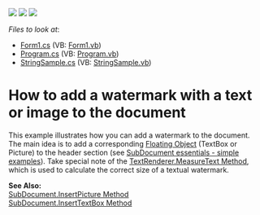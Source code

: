 <!-- default badges list -->
![](https://img.shields.io/endpoint?url=https://codecentral.devexpress.com/api/v1/VersionRange/128609291/12.1.6%2B)
[![](https://img.shields.io/badge/Open_in_DevExpress_Support_Center-FF7200?style=flat-square&logo=DevExpress&logoColor=white)](https://supportcenter.devexpress.com/ticket/details/E4184)
[![](https://img.shields.io/badge/📖_How_to_use_DevExpress_Examples-e9f6fc?style=flat-square)](https://docs.devexpress.com/GeneralInformation/403183)
<!-- default badges end -->
<!-- default file list -->
*Files to look at*:

* [Form1.cs](./CS/Form1.cs) (VB: [Form1.vb](./VB/Form1.vb))
* [Program.cs](./CS/Program.cs) (VB: [Program.vb](./VB/Program.vb))
* [StringSample.cs](./CS/StringSample.cs) (VB: [StringSample.vb](./VB/StringSample.vb))
<!-- default file list end -->
# How to add a watermark with a text or image to the document


<p>This example illustrates how you can add a watermark to the document. The main idea is to add a corresponding <a href="http://documentation.devexpress.com/#WindowsForms/CustomDocument10941"><u>Floating Object</u></a> (TextBox or Picture) to the header section (see <a href="https://www.devexpress.com/Support/Center/p/E2265">SubDocument essentials - simple examples</a>). Take special note of the <a href="http://msdn.microsoft.com/en-us/library/y4xdbe66.aspx"><u>TextRenderer.MeasureText Method</u></a>, which is used to calculate the correct size of a textual watermark.</p><p><strong>See Also:</strong><br />
<a href="http://documentation.devexpress.com/#CoreLibraries/DevExpressXtraRichEditAPINativeSubDocument_InsertPicturetopic992"><u>SubDocument.InsertPicture Method</u></a><br />
<a href="http://documentation.devexpress.com/#CoreLibraries/DevExpressXtraRichEditAPINativeSubDocument_InsertTextBoxtopic"><u>SubDocument.InsertTextBox Method</u></a></p>

<br/>


